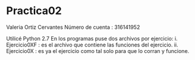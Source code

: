 # Practica02

Valeria Ortiz Cervantes
Número de cuenta : 316141952 

Utilicé Python 2.7 
En los programas puse dos archivos por ejercicio:
i. Ejercicio0XF : es el archivo que contiene las funciones
del ejercicio.
ii. Ejercicio0X : es ya el ejercicio como tal solo para 
que lo corran y funcione. 
